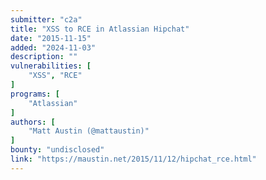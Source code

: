 ```yaml
---
submitter: "c2a"
title: "XSS to RCE in Atlassian Hipchat"
date: "2015-11-15"
added: "2024-11-03"
description: ""
vulnerabilities: [
    "XSS", "RCE"
]
programs: [
    "Atlassian"
]
authors: [
    "Matt Austin (@mattaustin)"
]
bounty: "undisclosed"
link: "https://maustin.net/2015/11/12/hipchat_rce.html"
---
```




